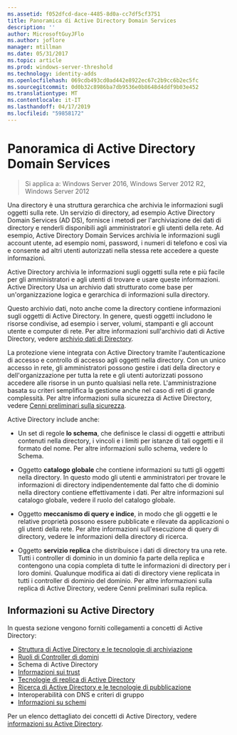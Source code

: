 ```yaml
---
ms.assetid: f052dfcd-dace-4485-8d0a-cc7df5cf3751
title: Panoramica di Active Directory Domain Services
description: ''
author: MicrosoftGuyJFlo
ms.author: joflore
manager: mtillman
ms.date: 05/31/2017
ms.topic: article
ms.prod: windows-server-threshold
ms.technology: identity-adds
ms.openlocfilehash: 069cdb493cd0ad442e8922ec67c2b9cc6b2ec5fc
ms.sourcegitcommit: 0d0b32c8986ba7db9536e0b8648d4ddf9b03e452
ms.translationtype: MT
ms.contentlocale: it-IT
ms.lasthandoff: 04/17/2019
ms.locfileid: "59858172"
---
```

# <a name="active-directory-domain-services-overview"></a>Panoramica di Active Directory Domain Services

>Si applica a: Windows Server 2016, Windows Server 2012 R2, Windows Server 2012


Una directory è una struttura gerarchica che archivia le informazioni sugli oggetti sulla rete. Un servizio di directory, ad esempio Active Directory Domain Services (AD DS), fornisce i metodi per l'archiviazione dei dati di directory e renderli disponibili agli amministratori e gli utenti della rete. Ad esempio, Active Directory Domain Services archivia le informazioni sugli account utente, ad esempio nomi, password, i numeri di telefono e così via e consente ad altri utenti autorizzati nella stessa rete accedere a queste informazioni.

Active Directory archivia le informazioni sugli oggetti sulla rete e più facile per gli amministratori e agli utenti di trovare e usare queste informazioni. Active Directory Usa un archivio dati strutturato come base per un'organizzazione logica e gerarchica di informazioni sulla directory.

Questo archivio dati, noto anche come la directory contiene informazioni sugli oggetti di Active Directory. In genere, questi oggetti includono le risorse condivise, ad esempio i server, volumi, stampanti e gli account utente e computer di rete. Per altre informazioni sull'archivio dati di Active Directory, vedere [archivio dati di Directory](https://technet.microsoft.com/library/cc736627(v=ws.10).aspx).

La protezione viene integrata con Active Directory tramite l'autenticazione di accesso e controllo di accesso agli oggetti nella directory. Con un unico accesso in rete, gli amministratori possono gestire i dati della directory e dell'organizzazione per tutta la rete e gli utenti autorizzati possono accedere alle risorse in un punto qualsiasi nella rete. L'amministrazione basata su criteri semplifica la gestione anche nel caso di reti di grande complessità. Per altre informazioni sulla sicurezza di Active Directory, vedere [Cenni preliminari sulla sicurezza](../../plan/security-best-practices/best-practices-for-securing-active-directory.md).

Active Directory include anche:
* Un set di regole **lo schema**, che definisce le classi di oggetti e attributi contenuti nella directory, i vincoli e i limiti per istanze di tali oggetti e il formato del nome. Per altre informazioni sullo schema, vedere lo Schema.


* Oggetto **catalogo globale** che contiene informazioni su tutti gli oggetti nella directory. In questo modo gli utenti e amministratori per trovare le informazioni di directory indipendentemente dal fatto che di dominio nella directory contiene effettivamente i dati. Per altre informazioni sul catalogo globale, vedere il ruolo del catalogo globale.


* Oggetto **meccanismo di query e indice**, in modo che gli oggetti e le relative proprietà possono essere pubblicate e rilevate da applicazioni o gli utenti della rete. Per altre informazioni sull'esecuzione di query di directory, vedere le informazioni della directory di ricerca.


* Oggetto **servizio replica** che distribuisce i dati di directory tra una rete. Tutti i controller di dominio in un dominio fa parte della replica e contengono una copia completa di tutte le informazioni di directory per i loro domini. Qualunque modifica ai dati di directory viene replicata in tutti i controller di dominio del dominio. Per altre informazioni sulla replica di Active Directory, vedere Cenni preliminari sulla replica.

## <a name="understanding-active-directory"></a>Informazioni su Active Directory
 In questa sezione vengono forniti collegamenti a concetti di Active Directory:
 
* [Struttura di Active Directory e le tecnologie di archiviazione](https://technet.microsoft.com/library/cc759186(v=ws.10).aspx)
* [Ruoli di Controller di domini](https://technet.microsoft.com/library/cc786438(v=ws.10).aspx) 
* Schema di Active Directory 
* [Informazioni sui trust](https://technet.microsoft.com/library/cc771294(v=ws.10).aspx) 
* [Tecnologie di replica di Active Directory](https://technet.microsoft.com/library/cc786438(v=ws.10).aspx) 
* [Ricerca di Active Directory e le tecnologie di pubblicazione](https://technet.microsoft.com/library/cc775686(v=ws.10).aspx) 
* Interoperabilità con DNS e criteri di gruppo 
* [Informazioni su schemi](https://technet.microsoft.com/library/cc759402(v=ws.10).aspx) 

Per un elenco dettagliato dei concetti di Active Directory, vedere [informazioni su Active Directory](https://technet.microsoft.com/library/cc781408(v=ws.10).aspx). 


